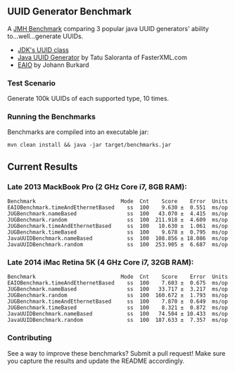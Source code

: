 UUID Generator Benchmark
------------------------

A [JMH Benchmark](http://openjdk.java.net/projects/code-tools/jmh/) comparing 3 popular java UUID generators' ability to...well...generate UUIDs.

* [JDK's UUID class](https://docs.oracle.com/javase/7/docs/api/java/util/UUID.html)
* [Java UUID Generator](https://github.com/cowtowncoder/java-uuid-generator) by Tatu Saloranta of FasterXML.com
* [EAIO](http://johannburkard.de/software/uuid/#maven) by Johann Burkard


### Test Scenario

Generate 100k UUIDs of each supported type, 10 times.


### Running the Benchmarks

Benchmarks are compiled into an executable jar:
 
```
mvn clean install && java -jar target/benchmarks.jar
```


## Current Results


### Late 2013 MackBook Pro (2 GHz Core i7, 8GB RAM):

```
Benchmark                           Mode  Cnt    Score    Error  Units
EAIOBenchmark.timeAndEthernetBased    ss  100    9.630 ±  0.551  ms/op
JUGBenchmark.nameBased                ss  100   43.070 ±  4.415  ms/op
JUGBenchmark.random                   ss  100  211.918 ±  4.609  ms/op
JUGBenchmark.timeAndEthernetBased     ss  100   10.630 ±  1.061  ms/op
JUGBenchmark.timeBased                ss  100    9.678 ±  0.795  ms/op
JavaUUIDBenchmark.nameBased           ss  100  108.856 ± 18.086  ms/op
JavaUUIDBenchmark.random              ss  100  253.905 ±  6.687  ms/op
```

### Late 2014 iMac Retina 5K (4 GHz Core i7, 32GB RAM):

```
Benchmark                           Mode  Cnt    Score    Error  Units
EAIOBenchmark.timeAndEthernetBased    ss  100    7.603 ±  0.675  ms/op
JUGBenchmark.nameBased                ss  100   33.717 ±  3.217  ms/op
JUGBenchmark.random                   ss  100  160.672 ±  1.793  ms/op
JUGBenchmark.timeAndEthernetBased     ss  100    7.870 ±  0.649  ms/op
JUGBenchmark.timeBased                ss  100    8.321 ±  0.872  ms/op
JavaUUIDBenchmark.nameBased           ss  100   74.504 ± 10.433  ms/op
JavaUUIDBenchmark.random              ss  100  187.633 ±  7.357  ms/op
```

### Contributing

See a way to improve these benchmarks?  Submit a pull request!  Make sure you capture the results and update the README
accordingly.
